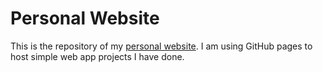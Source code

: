# Personal Website
This is the repository of my [personal website](https://mchaelkha.github.io). I am
using GitHub pages to host simple web app projects I have done.
